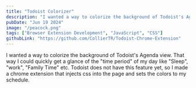 ```yaml
---
title: "Todoist Colorizer"
description: "I wanted a way to colorize the background of Todoist's Agenda view. That way I could quickly get a glance of the 'time period' of my day like 'Sleep', 'work', 'Family Time' etc. Todoist does not have this feature yet, so I made a chrome extension that injects css into the page and sets the colors to my schedule."
pubDate: "Jun 19 2024"
image: "/peacock.png"
tags: ["Browser Extension Development", "JavaScript", "CSS"]
githubLink: "https://github.com/CollierTR/Todoist-Chrome-Extension"
---
```


I wanted a way to colorize the background of Todoist's Agenda view. That way I could quickly get a glance of the "time period" of my day like "Sleep", "work", "Family Time" etc. Todoist does not have this feature yet, so I made a chrome extension that injects css into the page and sets the colors to my schedule.
